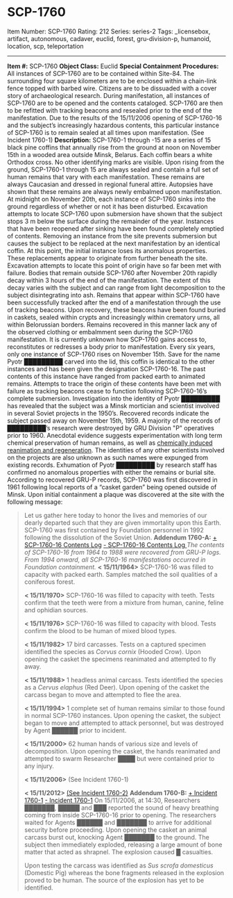 # SCP-1760
Item Number: SCP-1760
Rating: 212
Series: series-2
Tags: _licensebox, artifact, autonomous, cadaver, euclid, forest, gru-division-p, humanoid, location, scp, teleportation

---

**Item #:** SCP-1760
**Object Class:** Euclid
**Special Containment Procedures:** All instances of SCP-1760 are to be contained within Site-84. The surrounding four square kilometers are to be enclosed within a chain-link fence topped with barbed wire. Citizens are to be dissuaded with a cover story of archaeological research. During manifestation, all instances of SCP-1760 are to be opened and the contents cataloged. SCP-1760 are then to be refitted with tracking beacons and resealed prior to the end of the manifestation.
Due to the results of the 15/11/2006 opening of SCP-1760-16 and the subject’s increasingly hazardous contents, this particular instance of SCP-1760 is to remain sealed at all times upon manifestation. (See Incident 1760-1)
**Description:** SCP-1760-1 through -15 are a series of 15 black pine coffins that annually rise from the ground at noon on November 15th in a wooded area outside Minsk, Belarus. Each coffin bears a white Orthodox cross. No other identifying marks are visible.
Upon rising from the ground, SCP-1760-1 through 15 are always sealed and contain a full set of human remains that vary with each manifestation. These remains are always Caucasian and dressed in regional funeral attire. Autopsies have shown that these remains are always newly embalmed upon manifestation.
At midnight on November 20th, each instance of SCP-1760 sinks into the ground regardless of whether or not it has been disturbed. Excavation attempts to locate SCP-1760 upon submersion have shown that the subject stops 3 m below the surface during the remainder of the year. Instances that have been reopened after sinking have been found completely emptied of contents.
Removing an instance from the site prevents submersion but causes the subject to be replaced at the next manifestation by an identical coffin. At this point, the initial instance loses its anomalous properties. These replacements appear to originate from further beneath the site. Excavation attempts to locate this point of origin have so far been met with failure.
Bodies that remain outside SCP-1760 after November 20th rapidly decay within 3 hours of the end of the manifestation. The extent of this decay varies with the subject and can range from light decomposition to the subject disintegrating into ash.
Remains that appear within SCP-1760 have been successfully tracked after the end of a manifestation through the use of tracking beacons. Upon recovery, these beacons have been found buried in caskets, sealed within crypts and increasingly within crematory urns, all within Belorussian borders. Remains recovered in this manner lack any of the observed clothing or embalmment seen during the SCP-1760 manifestation. It is currently unknown how SCP-1760 gains access to, reconstitutes or redresses a body prior to manifestation.
Every six years, only one instance of SCP-1760 rises on November 15th. Save for the name Pyotr █████████ carved into the lid, this coffin is identical to the other instances and has been given the designation SCP-1760-16. The past contents of this instance have ranged from packed earth to animated remains. Attempts to trace the origin of these contents have been met with failure as tracking beacons cease to function following SCP-1760-16’s complete submersion.
Investigation into the identity of Pyotr █████████ has revealed that the subject was a Minsk mortician and scientist involved in several Soviet projects in the 1950’s. Recovered records indicate the subject passed away on November 15th, 1959. A majority of the records of █████████’s research were destroyed by GRU Division "P" operatives prior to 1960. Anecdotal evidence suggests experimentation with long term chemical preservation of human remains, as well as [chemically induced reanimation and regeneration](/scp-2102). The identities of any other scientists involved on the projects are also unknown as such names were expunged from existing records. Exhumation of Pyotr █████████ by research staff has confirmed no anomalous properties with either the remains or burial site.
According to recovered GRU-P records, SCP-1760 was first discovered in 1961 following local reports of a “casket garden” being opened outside of Minsk. Upon initial containment a plaque was discovered at the site with the following message:
> Let us gather here today to honor the lives and memories of our dearly departed such that they are given immortality upon this Earth.
SCP-1760 was first contained by Foundation personnel in 1992 following the dissolution of the Soviet Union.
**Addendum 1760-A:**
[\+ SCP-1760-16 Contents Log](javascript:;)
[\- SCP-1760-16 Contents Log ](javascript:;)
> _The contents of SCP-1760-16 from 1964 to 1988 were recovered from GRU-P logs. From 1994 onward, all SCP-1760-16 manifestations occurred in Foundation containment._
> **< 15/11/1964>** SCP-1760-16 was filled to capacity with packed earth. Samples matched the soil qualities of a coniferous forest.  
>    
>  **< 15/11/1970>** SCP-1760-16 was filled to capacity with teeth. Tests confirm that the teeth were from a mixture from human, canine, feline and ophidian sources.  
>    
>  **< 15/11/1976>** SCP-1760-16 was filled to capacity with blood. Tests confirm the blood to be human of mixed blood types.  
>    
>  **< 15/11/1982>** 17 bird carcasses. Tests on a captured specimen identified the species as _Corvus cornix_ (Hooded Crow). Upon opening the casket the specimens reanimated and attempted to fly away.  
>    
>  **< 15/11/1988>** 1 headless animal carcass. Tests identified the species as a _Cervus elaphus_ (Red Deer). Upon opening of the casket the carcass began to move and attempted to flee the area.  
>    
>  **< 15/11/1994>** 1 complete set of human remains similar to those found in normal SCP-1760 instances. Upon opening the casket, the subject began to move and attempted to attack personnel, but was destroyed by Agent ██████ prior to incident.  
>    
>  **< 15/11/2000>** 62 human hands of various size and levels of decomposition. Upon opening the casket, the hands reanimated and attempted to swarm Researcher ████ but were contained prior to any injury.  
>    
>  **< 15/11/2006>** (See Incident 1760-1)  
>    
>  **< 15/11/2012>** [(See Incident 1760-2)](/15-11-2012)
**Addendum 1760-B:**
[\+ Incident 1760-1](javascript:;)
[\- Incident 1760-1](javascript:;)
> On 15/11/2006, at 14:30, Researchers ███████, █████ and ███ reported the sound of heavy breathing coming from inside SCP-1760-16 prior to opening. The researchers waited for Agents ██████ and ███████ to arrive for additional security before proceeding. Upon opening the casket an animal carcass burst out, knocking Agent ███████ to the ground. The subject then immediately exploded, releasing a large amount of bone matter that acted as shrapnel. The explosion caused █ casualties.  
>    
>  Upon testing the carcass was identified as _Sus scrofa domesticus_ (Domestic Pig) whereas the bone fragments released in the explosion proved to be human. The source of the explosion has yet to be identified.